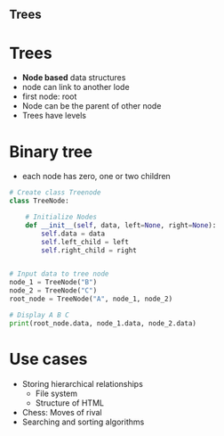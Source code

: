 ## Trees

# Trees
- **Node based** data structures
- node can link to another lode
- first node: root
- Node can be the parent of other node
- Trees have levels


# Binary tree
- each node has zero, one or two children

```python
# Create class Treenode
class TreeNode:

    # Initialize Nodes
    def __init__(self, data, left=None, right=None):
        self.data = data
        self.left_child = left
        self.right_child = right


# Input data to tree node
node_1 = TreeNode("B")
node_2 = TreeNode("C")
root_node = TreeNode("A", node_1, node_2)

# Display A B C
print(root_node.data, node_1.data, node_2.data)
```

# Use cases
- Storing hierarchical relationships
    - File system
    - Structure of HTML 
- Chess: Moves of rival
- Searching and sorting algorithms